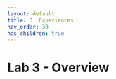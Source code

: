 ```yaml
---
layout: default
title: 3. Experiences
nav_order: 30
has_children: true
---
```


# Lab 3 - Overview

